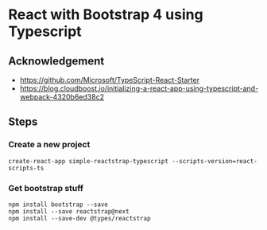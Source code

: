 # React with Bootstrap 4 using Typescript
## Acknowledgement
* https://github.com/Microsoft/TypeScript-React-Starter
* https://blog.cloudboost.io/initializing-a-react-app-using-typescript-and-webpack-4320b6ed38c2
## Steps
### Create a new project
```create-react-app simple-reactstrap-typescript --scripts-version=react-scripts-ts```
### Get bootstrap stuff
```
npm install bootstrap --save
npm install --save reactstrap@next
npm install --save-dev @types/reactstrap
```
### 
